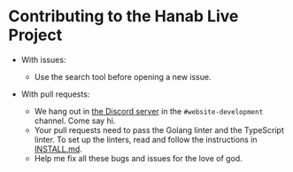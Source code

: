 # Contributing to the Hanab Live Project

* With issues:

  * Use the search tool before opening a new issue.

* With pull requests:

  * We hang out in [the Discord server](https://discord.gg/FADvkJp) in the `#website-development` channel. Come say hi.
  * Your pull requests need to pass the Golang linter and the TypeScript linter. To set up the linters, read and follow the instructions in [INSTALL.md](docs/INSTALL.md).
  * Help me fix all these bugs and issues for the love of god.
